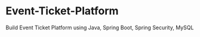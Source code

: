 # Event-Ticket-Platform
Build Event Ticket Platform using Java, Spring Boot, Spring Security, MySQL 
